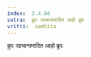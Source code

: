 ```yaml
---
index:  3.4.84
sutra:  ब्रुवः पज्ञ्चानामादित आहो ब्रुवः
vritti:  samhita 
---
```


ब्रुवः पज्ञ्चानामादित आहो ब्रुवः

